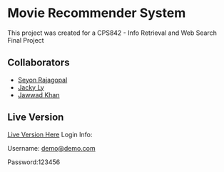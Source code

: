 # Movie Recommender System

This project was created for a CPS842 - Info Retrieval and Web Search Final Project

## Collaborators

 - [Seyon Rajagopal](https://github.com/seyon123) 
 - [Jacky Ly](https://github.com/lyjacky11)
 - [Jawwad Khan](https://github.com/JawwadK) 

## Live Version

[Live Version Here](https://cps842-movie-ratings.web.app/)
Login Info: 

Username: demo@demo.com 

Password:123456
